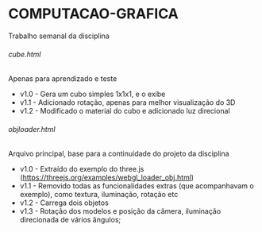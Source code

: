 # COMPUTACAO-GRAFICA  
Trabalho semanal da disciplina  
  
  
###### cube.html  
Apenas para aprendizado e teste  
* v1.0 - Gera um cubo simples 1x1x1, e o exibe
* v1.1 - Adicionado rotação, apenas para melhor visualização do 3D 
* v1.2 - Modificado o material do cubo e adicionado luz direcional  
  
  
###### objloader.html  
Arquivo principal, base para a continuidade do projeto da disciplina  
* v1.0 - Extraído do exemplo do three.js (https://threejs.org/examples/webgl_loader_obj.html)  
* v1.1 - Removido todas as funcionalidades extras (que acompanhavam o exemplo), como textura, iluminação, rotação etc  
* v1.2 - Carrega dois objetos
* v1.3 - Rotação dos modelos e posição da câmera, iluminação direcionada de vários ângulos;